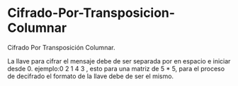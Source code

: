 # Cifrado-Por-Transposicion-Columnar
Cifrado Por Transposición Columnar.

La llave para cifrar el mensaje debe de ser separada por en espacio e iniciar desde 0.
ejemplo:0 2 1 4 3 , esto para una matriz de 5 * 5, para el proceso de decifrado el formato de la llave debe de ser el mismo.
